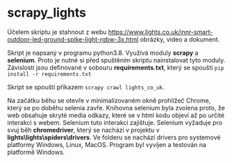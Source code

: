 # scrapy_lights

Účelem skriptu je stahnout z webu https://www.lights.co.uk/innr-smart-outdoor-led-ground-spike-light-rgbw-3x.html obrázky, video a dokument. 

Skript je napsaný v programu python3.8. Využívá moduly **scrapy** a **selenium**. Proto je nutné si před spuštěním skriptu nainstalovat tyto moduly.
Závislosti jsou definované v sobouru **requirements.txt**, který se spouští ```pip install -r requirements.txt```

Skript se spouští příkazem ```scrapy crawl lights_co_uk```. 

Na začátku běhu se otevře v minimalizovaném okně prohlížeč Chrome, který se po doběhu selenia zavře. Knihovna selenium byla zvolena proto,
že web obsahuje skryté media odkazy, které se v html kodu objeví až po určité interakci s webem. Selenium tuto interakci zajištuje.
Selenium vyžaduje pro svuj běh **chromedriver**, který se nachází v projektu v **lights\lights\spiders\drivers**. Ve folderu se nachází drivers
pro systemové platformy Windows, Linux, MacOS. Program byl vyvíjen a testován na platformě Windows.
